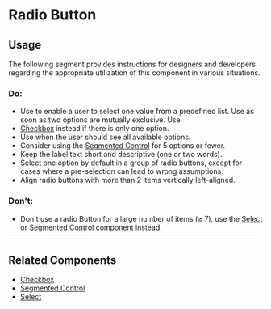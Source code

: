 # Radio Button

<TableOfContents></TableOfContents>

## Usage

The following segment provides instructions for designers and developers regarding the appropriate utilization of this
component in various situations.

### Do:

- Use to enable a user to select one value from a predefined list. Use as soon as two options are mutually exclusive.
  Use
- [Checkbox](components/checkbox) instead if there is only one option.
- Use when the user should see all available options.
- Consider using the [Segmented Control](components/segmented-control) for 5 options or fewer.
- Keep the label text short and descriptive (one or two words).
- Select one option by default in a group of radio buttons, except for cases where a pre-selection can lead to wrong
  assumptions.
- Align radio buttons with more than 2 items vertically left-aligned.

### Don't:

- Don't use a radio Button for a large number of items (≥ 7), use the [Select](components/select) or
  [Segmented Control](components/segmented-control) component instead.

---

## Related Components

- [Checkbox](components/checkbox)
- [Segmented Control](components/segmented-control)
- [Select](components/select)
